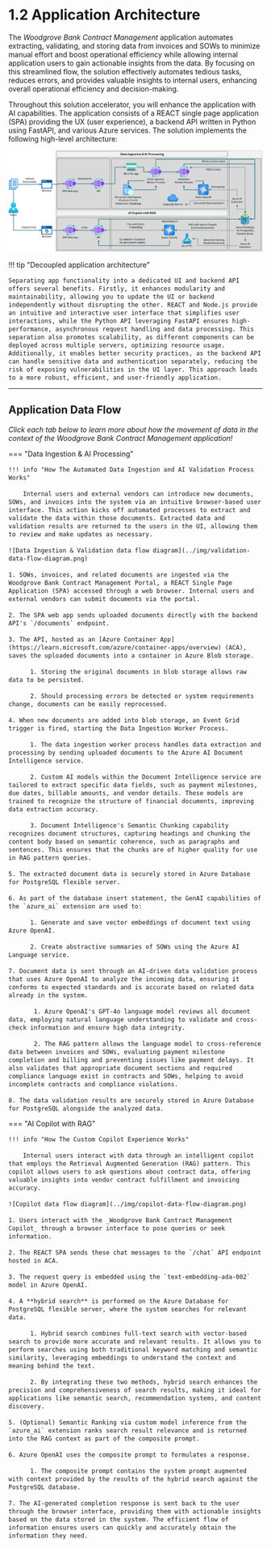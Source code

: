 # 1.2 Application Architecture

The _Woodgrove Bank Contract Management_ application automates extracting, validating, and storing data from invoices and SOWs to minimize manual effort and boost operational efficiency while allowing internal application users to gain actionable insights from the data. By focusing on this streamlined flow, the solution effectively automates tedious tasks, reduces errors, and provides valuable insights to internal users, enhancing overall operational efficiency and decision-making.

Throughout this solution accelerator, you will enhance the application with AI capabilities. The application consists of a REACT single page application (SPA) providing the UX (user experience), a backend API written in Python using FastAPI, and various Azure services. The solution implements the following high-level architecture:

![High-level architecture diagram for the solution](../img/solution-architecture-diagram.png)

!!! tip "Decoupled application architecture"

    Separating app functionality into a dedicated UI and backend API offers several benefits. Firstly, it enhances modularity and maintainability, allowing you to update the UI or backend independently without disrupting the other. REACT and Node.js provide an intuitive and interactive user interface that simplifies user interactions, while the Python API leveraging FastAPI ensures high-performance, asynchronous request handling and data processing. This separation also promotes scalability, as different components can be deployed across multiple servers, optimizing resource usage. Additionally, it enables better security practices, as the backend API can handle sensitive data and authentication separately, reducing the risk of exposing vulnerabilities in the UI layer. This approach leads to a more robust, efficient, and user-friendly application.

---

## Application Data Flow

_Click each tab below to learn more about how the movement of data in the context of the Woodgrove Bank Contract Management application!_

=== "Data Ingestion & AI Processing"

    !!! info "How The Automated Data Ingestion and AI Validation Process Works"

        Internal users and external vendors can introduce new documents, SOWs, and invoices into the system via an intuitive browser-based user interface. This action kicks off automated processes to extract and validate the data within those documents. Extracted data and validation results are returned to the users in the UI, allowing them to review and make updates as necessary.

    ![Data Ingestion & Validation data flow diagram](../img/validation-data-flow-diagram.png)

    1. SOWs, invoices, and related documents are ingested via the Woodgrove Bank Contract Management Portal, a REACT Single Page Application (SPA) accessed through a web browser. Internal users and external vendors can submit documents via the portal.

    2. The SPA web app sends uploaded documents directly with the backend API's `/documents` endpoint.

    3. The API, hosted as an [Azure Container App](https://learn.microsoft.com/azure/container-apps/overview) (ACA), saves the uploaded documents into a container in Azure Blob storage.

          1. Storing the original documents in blob storage allows raw data to be persisted.

          2. Should processing errors be detected or system requirements change, documents can be easily reprocessed.

    4. When new documents are added into blob storage, an Event Grid trigger is fired, starting the Data Ingestion Worker Process.

          1. The data ingestion worker process handles data extraction and processing by sending uploaded documents to the Azure AI Document Intelligence service.

          2. Custom AI models within the Document Intelligence service are tailored to extract specific data fields, such as payment milestones, due dates, billable amounts, and vendor details. These models are trained to recognize the structure of financial documents, improving data extraction accuracy.

          3. Document Intelligence's Semantic Chunking capability recognizes document structures, capturing headings and chunking the content body based on semantic coherence, such as paragraphs and sentences. This ensures that the chunks are of higher quality for use in RAG pattern queries.

    5. The extracted document data is securely stored in Azure Database for PostgreSQL flexible server.

    6. As part of the database insert statement, the GenAI capabilities of the `azure_ai` extension are used to:

          1. Generate and save vector embeddings of document text using Azure OpenAI.

          2. Create abstractive summaries of SOWs using the Azure AI Language service.

    7. Document data is sent through an AI-driven data validation process that uses Azure OpenAI to analyze the incoming data, ensuring it conforms to expected standards and is accurate based on related data already in the system.
        
           1. Azure OpenAI's GPT-4o language model reviews all document data, employing natural language understanding to validate and cross-check information and ensure high data integrity.
           
           2. The RAG pattern allows the language model to cross-reference data between invoices and SOWs, evaluating payment milestone completion and billing and preventing issues like payment delays. It also validates that appropriate document sections and required compliance language exist in contracts and SOWs, helping to avoid incomplete contracts and compliance violations.

    8. The data validation results are securely stored in Azure Database for PostgreSQL alongside the analyzed data.

=== "AI Copilot with RAG"

    !!! info "How The Custom Copilot Experience Works"

        Internal users interact with data through an intelligent copilot that employs the Retrieval Augmented Generation (RAG) pattern. This copilot allows users to ask questions about contract data, offering valuable insights into vendor contract fulfillment and invoicing accuracy.

    ![Copilot data flow diagram](../img/copilot-data-flow-diagram.png)

    1. Users interact with the _Woodgrove Bank Contract Management Copilot_ through a browser interface to pose queries or seek information.

    2. The REACT SPA sends these chat messages to the `/chat` API endpoint hosted in ACA.

    3. The request query is embedded using the `text-embedding-ada-002` model in Azure OpenAI.

    4. A **hybrid search** is performed on the Azure Database for PostgreSQL flexible server, where the system searches for relevant data.

          1. Hybrid search combines full-text search with vector-based search to provide more accurate and relevant results. It allows you to perform searches using both traditional keyword matching and semantic similarity, leveraging embeddings to understand the context and meaning behind the text.

          2. By integrating these two methods, hybrid search enhances the precision and comprehensiveness of search results, making it ideal for applications like semantic search, recommendation systems, and content discovery.

    5. (Optional) Semantic Ranking via custom model inference from the `azure_ai` extension ranks search result relevance and is returned into the RAG context as part of the composite prompt.

    6. Azure OpenAI uses the composite prompt to formulates a response.

          1. The composite prompt contains the system prompt augmented with context provided by the results of the hybrid search against the PostgreSQL database.

    7. The AI-generated completion response is sent back to the user through the browser interface, providing them with actionable insights based on the data stored in the system. The efficient flow of information ensures users can quickly and accurately obtain the information they need.
